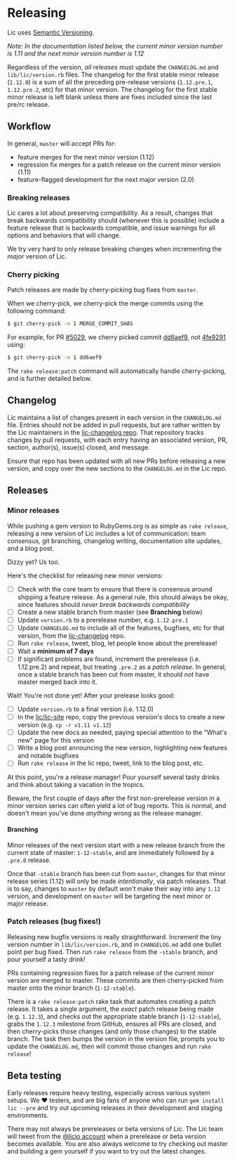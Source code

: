 # Releasing

Lic uses [Semantic Versioning](https://semver.org/).

_Note: In the documentation listed below, the *current* minor version number is
1.11 and the *next* minor version number is 1.12_

Regardless of the version, *all releases* must update the `CHANGELOG.md` and `lib/lic/version.rb`
files. The changelog for the first stable minor release (`1.12.0`) is a sum of all
the preceding pre-release versions (`1.12.pre.1`, `1.12.pre.2`, etc) for that
minor version. The changelog for the first stable minor release is left blank
unless there are fixes included since the last pre/rc release.

## Workflow

In general, `master` will accept PRs for:

* feature merges for the next minor version (1.12)
* regression fix merges for a patch release on the current minor version (1.11)
* feature-flagged development for the next major version (2.0)

### Breaking releases

Lic cares a lot about preserving compatibility. As a result, changes that
break backwards compatibility should (whenever this is possible) include a feature
release that is backwards compatible, and issue warnings for all options and
behaviors that will change.

We try very hard to only release breaking changes when incrementing the _major_
version of Lic.

### Cherry picking

Patch releases are made by cherry-picking bug fixes from `master`.

When we cherry-pick, we cherry-pick the merge commits using the following command:

```bash
$ git cherry-pick -m 1 MERGE_COMMIT_SHAS
```

For example, for PR [#5029](https://github.com/lic/lic/pull/5029), we
cherry picked commit [dd6aef9](https://github.com/lic/lic/commit/dd6aef97a5f2e7173f406267256a8c319d6134ab),
not [4fe9291](https://github.com/lic/lic/commit/4fe92919f51e3463f0aad6fa833ab68044311f03)
using:

```bash
$ git cherry-pick -m 1 dd6aef9
```

The `rake release:patch` command will automatically handle cherry-picking, and is further detailed below.

## Changelog

Lic maintains a list of changes present in each version in the `CHANGELOG.md` file.
Entries should not be added in pull requests, but are rather written by the Lic
maintainers in the [lic-changelog repo](https://github.com/lic/lic-changelog).
That repository tracks changes by pull requests, with each entry having an associated version,
PR, section, author(s), issue(s) closed, and message.

Ensure that repo has been updated with all new PRs before releasing a new version,
and copy over the new sections to the `CHANGELOG.md` in the Lic repo.

## Releases

### Minor releases

While pushing a gem version to RubyGems.org is as simple as `rake release`,
releasing a new version of Lic includes a lot of communication: team consensus,
git branching, changelog writing, documentation site updates, and a blog post.

Dizzy yet? Us too.

Here's the checklist for releasing new minor versions:

* [ ] Check with the core team to ensure that there is consensus around shipping a
  feature release. As a general rule, this should always be okay, since features
  should _never break backwards compatibility_
* [ ] Create a new stable branch from master (see **Branching** below)
* [ ] Update `version.rb` to a prerelease number, e.g. `1.12.pre.1`
* [ ] Update `CHANGELOG.md` to include all of the features, bugfixes, etc for that
  version, from the [lic-changelog](https://github.com/lic/lic-changelog)
  repo.
* [ ] Run `rake release`, tweet, blog, let people know about the prerelease!
* [ ] Wait a **minimum of 7 days**
* [ ] If significant problems are found, increment the prerelease (i.e. 1.12.pre.2)
  and repeat, but treating `.pre.2` as a _patch release_. In general, once a stable
  branch has been cut from master, it should _not_ have master merged back into it.

Wait! You're not done yet! After your prelease looks good:

* [ ] Update `version.rb` to a final version (i.e. 1.12.0)
* [ ] In the [lic/lic-site](https://github.com/lic/lic-site) repo,
  copy the previous version's docs to create a new version (e.g. `cp -r v1.11 v1.12`)
* [ ] Update the new docs as needed, paying special attention to the "What's new"
  page for this version
* [ ] Write a blog post announcing the new version, highlighting new features and
  notable bugfixes
* [ ] Run `rake release` in the lic repo, tweet, link to the blog post, etc.

At this point, you're a release manager! Pour yourself several tasty drinks and
think about taking a vacation in the tropics.

Beware, the first couple of days after the first non-prerelease version in a minor version
series can often yield a lot of bug reports. This is normal, and doesn't mean you've done
_anything_ wrong as the release manager.

#### Branching

Minor releases of the next version start with a new release branch from the
current state of master: `1-12-stable`, and are immediately followed by a `.pre.0` release.

Once that `-stable` branch has been cut from `master`, changes for that minor
release series (1.12) will only be made _intentionally_, via patch releases.
That is to say, changes to `master` by default _won't_ make their way into any
`1.12` version, and development on `master` will be targeting the next minor
or major release.

### Patch releases (bug fixes!)

Releasing new bugfix versions is really straightforward. Increment the tiny version
number in `lib/lic/version.rb`, and in `CHANGELOG.md` add one bullet point
per bug fixed. Then run `rake release` from the `-stable` branch,
and pour yourself a tasty drink!

PRs containing regression fixes for a patch release of the current minor version
are merged to master. These commits are then cherry-picked from master onto the
minor branch (`1-12-stable`).

There is a `rake release:patch` rake task that automates creating a patch release.
It takes a single argument, the _exact_ patch release being made (e.g. `1.12.3`),
and checks out the appropriate stable branch (`1-12-stable`), grabs the `1.12.3`
milestone from GitHub, ensures all PRs are closed, and then cherry-picks those changes
(and only those changes) to the stable branch. The task then bumps the version in the
version file, prompts you to update the `CHANGELOG.md`, then will commit those changes
and run `rake release`!

## Beta testing

Early releases require heavy testing, especially across various system setups.
We :heart: testers, and are big fans of anyone who can run `gem install lic --pre`
and try out upcoming releases in their development and staging environments.

There may not always be prereleases or beta versions of Lic.
The Lic team will tweet from the [@licio account](http://twitter.com/licio)
when a prerelease or beta version becomes available. You are also always welcome to try
checking out master and building a gem yourself if you want to try out the latest changes.
